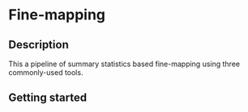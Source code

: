# Fine-mapping

## Description

This a pipeline of summary statistics based fine-mapping using three commonly-used tools.

## Getting started

